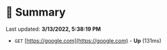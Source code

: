 # 📖 Summary
Last updated: **3/13/2022, 5:38:19 PM**

- `GET` [https://google.com](https://google.com) - **Up** (131ms)
